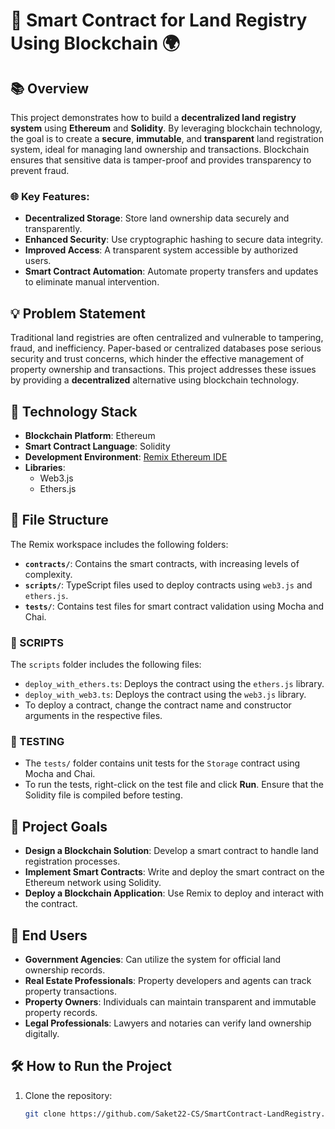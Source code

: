 # 🚀 Smart Contract for Land Registry Using Blockchain 🌍

## 📚 Overview

This project demonstrates how to build a **decentralized land registry system** using **Ethereum** and **Solidity**. By leveraging blockchain technology, the goal is to create a **secure**, **immutable**, and **transparent** land registration system, ideal for managing land ownership and transactions. Blockchain ensures that sensitive data is tamper-proof and provides transparency to prevent fraud.

### 🌐 Key Features:
- **Decentralized Storage**: Store land ownership data securely and transparently.
- **Enhanced Security**: Use cryptographic hashing to secure data integrity.
- **Improved Access**: A transparent system accessible by authorized users.
- **Smart Contract Automation**: Automate property transfers and updates to eliminate manual intervention.

## 💡 Problem Statement

Traditional land registries are often centralized and vulnerable to tampering, fraud, and inefficiency. Paper-based or centralized databases pose serious security and trust concerns, which hinder the effective management of property ownership and transactions. This project addresses these issues by providing a **decentralized** alternative using blockchain technology.

## 🔧 Technology Stack

- **Blockchain Platform**: Ethereum
- **Smart Contract Language**: Solidity
- **Development Environment**: [Remix Ethereum IDE](https://remix.ethereum.org)
- **Libraries**: 
  - Web3.js
  - Ethers.js

## 📁 File Structure

The Remix workspace includes the following folders:

- **`contracts/`**: Contains the smart contracts, with increasing levels of complexity.
- **`scripts/`**: TypeScript files used to deploy contracts using `web3.js` and `ethers.js`.
- **`tests/`**: Contains test files for smart contract validation using Mocha and Chai.

### 📑 SCRIPTS

The `scripts` folder includes the following files:

- `deploy_with_ethers.ts`: Deploys the contract using the `ethers.js` library.
- `deploy_with_web3.ts`: Deploys the contract using the `web3.js` library.
- To deploy a contract, change the contract name and constructor arguments in the respective files.

### 🧪 TESTING

- The `tests/` folder contains unit tests for the `Storage` contract using Mocha and Chai.
- To run the tests, right-click on the test file and click **Run**. Ensure that the Solidity file is compiled before testing.

## 🎯 Project Goals

- **Design a Blockchain Solution**: Develop a smart contract to handle land registration processes.
- **Implement Smart Contracts**: Write and deploy the smart contract on the Ethereum network using Solidity.
- **Deploy a Blockchain Application**: Use Remix to deploy and interact with the contract.

## 👥 End Users

- **Government Agencies**: Can utilize the system for official land ownership records.
- **Real Estate Professionals**: Property developers and agents can track property transactions.
- **Property Owners**: Individuals can maintain transparent and immutable property records.
- **Legal Professionals**: Lawyers and notaries can verify land ownership digitally.

## 🛠️ How to Run the Project

1. Clone the repository:
   ```bash
   git clone https://github.com/Saket22-CS/SmartContract-LandRegistry.git

